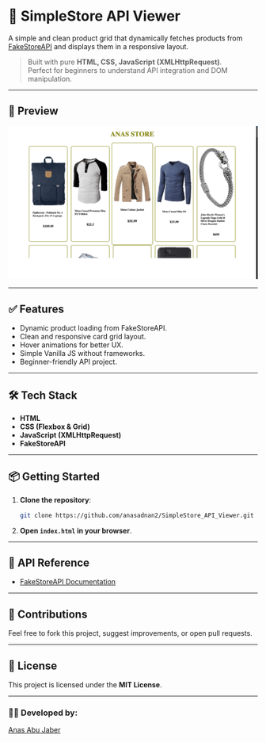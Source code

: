 # 🛒 SimpleStore API Viewer

A simple and clean product grid that dynamically fetches products from [FakeStoreAPI](https://fakestoreapi.com/) and displays them in a responsive layout.

> Built with pure **HTML, CSS, JavaScript (XMLHttpRequest)**.  
> Perfect for beginners to understand API integration and DOM manipulation.

---

## 📸 Preview

![Store Screenshot](screenshot.png)


---

## ✅ Features
- Dynamic product loading from FakeStoreAPI.
- Clean and responsive card grid layout.
- Hover animations for better UX.
- Simple Vanilla JS without frameworks.
- Beginner-friendly API project.

---

## 🛠️ Tech Stack
- **HTML**
- **CSS (Flexbox & Grid)**
- **JavaScript (XMLHttpRequest)**
- **FakeStoreAPI**

---

## 📦 Getting Started
1. **Clone the repository**:
    ```bash
    git clone https://github.com/anasadnan2/SimpleStore_API_Viewer.git
    ```

2. **Open `index.html` in your browser**.

---

## 🔗 API Reference
- [FakeStoreAPI Documentation](https://fakestoreapi.com/)

---

## 🤝 Contributions
Feel free to fork this project, suggest improvements, or open pull requests.

---

## 📄 License
This project is licensed under the **MIT License**.

---

### 👨‍💻 Developed by:
[Anas Abu Jaber](https://github.com/anasadnan2)
